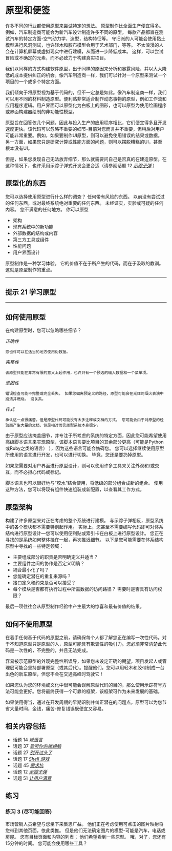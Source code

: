 # 原型和便签
<!-- 2020.03.14 -->

许多不同的行业都使用原型来尝试特定的想法。 原型制作比全面生产便宜得多。 例如，汽车制造商可能会为新汽车设计制造许多不同的原型。 每款产品都旨在测试汽车的特定方面-空气动力学，造型，结构特征等。 守旧派的人可能会使用黏土模型进行风洞测试，也许轻木和胶布模型会用于艺术部门，等等。 不太浪漫的人会在计算机屏幕或虚拟现实中进行建模，从而进一步降低成本。 这样，可以尝试冒险或不确定的元素，而不必致力于构建真实项目。

我们以同样的方式构建软件原型，出于同样的原因来分析和暴露风险，并以大大降低的成本提供纠正的机会。像汽车制造商一样，我们可以针对一个原型来测试一个项目的一个或多个特定方面。

我们倾向于将原型视为基于代码的，但不一定总是如此。像汽车制造商一样，我们可以用不同的材料制造原型。便利贴非常适合制作动态事物的原型，例如工作流和应用程序逻辑。用户界面可以原型化为白板上的图形，也可以原型为使用绘画程序或界面构建器绘制的非功能性模型。

原型旨在回答仅几个问题，因此与投入生产的应用程序相比，它们便宜得多且开发速度更快。该代码可以忽略不重要的细节-目前对您而言并不重要，但稍后对用户可能非常重要。例如，如果要制作UI原型，则可以避免使用错误的结果或数据。另一方面，如果您只是研究计算或性能方面的问题，则可以摆脱糟糕的UI，甚至根本没有UI。

但是，如果您发现自己无法放弃细节，那么就需要问自己是否真的在建造原型。在这种情况下，也许采用示踪子弹式开发会更合适（请参阅话题 12 [_示踪子弹_](./示踪子弹.md) ）

## 原型化的东西

您可以选择使用原型进行什么样的调查？ 任何带有风险的东西。 以前没有尝试过的任何东西，或对最终系统绝对重要的任何东西。 未经证实，实验或可疑的任何内容。 您不满意的任何地方。 你可以原型

- 架构
- 现有系统中的新功能
- 外部数据的结构或内容
- 第三方工具或组件
- 性能问题
- 用户界面设计

原型制作是一种学习体验。 它的价值不在于所产生的代码，而在于汲取的教训。 这就是原型制作的重点。


---
## 提示 21 学习原型
---

## 如何使用原型

在构建原型时，您可以忽略哪些细节？

  _正确性_

    您也许可以在适当的地方使用伪数据。

  _完整性_

    该原型只能在非常有限的意义上起作用，也许只有一个预选的输入数据和一个菜单项。

  _坚固性_

    错误检查可能不完整或完全丢失。 如果您偏离预定义的路径，原型可能会在光辉的烟火表演中崩溃并燃烧。 没关系。

  _样式_

    承认这一点很痛苦，但是原型代码可能没有太多注释或文档的方式。 您可能会由于对原型的经验而产生大量的文档，但是相对而言原型系统本身很少。

由于原型应该掩盖细节，并专注于所考虑的系统的特定方面，因此您可能希望使用高级脚本语言来实现原型，该脚本语言要比项目的其余部分更高（可能是Python或Ruby之类的语言） ），因为这些语言可能会妨碍您。 您可以选择继续使用原型所使用的语言进行开发，也可以进行切换。 毕竟，您还是要扔掉原型。

如果您需要对用户界面进行原型设计，则可以使用许多工具来关注外观和/或交互，而不必担心代码或标记。

脚本语言也可以很好地与“胶水”结合使用，将低级的部分组合成新的组合。 使用这种方法，您可以将现有组件快速组装成新配置，以查看其工作方式。

## 原型架构

构建了许多原型来对正在考虑的整个系统进行建模。 与示踪子弹相反，原型系统中的各个模块都不需要特别起作用。 实际上，您甚至不需要编写代码即可对体系结构进行原型设计—您可以使用便利贴或索引卡在白板上进行原型设计。 您正在寻找的是系统如何整体挂在一起，再次推迟细节。 以下是您可能需要在体系结构原型中寻找的一些特定领域：

- 主要组成部分的职责是否明确定义并适当？
- 主要组件之间的协作是否定义明确？
- 耦合最小化了吗？
- 您能确定潜在的重复来源吗？
- 接口定义和约束是否可以接受？
- 每个模块是否都有执行过程中所需数据的访问路径？ 需要时是否具有访问权限？

最后一项往往会从原型制作经验中产生最大的惊喜和最有价值的结果。

## 如何不使用原型

在着手任何基于代码的原型之前，请确保每个人都了解您正在编写一次性代码。对于不知道原型只是原型的人，原型可能具有欺骗性的吸引力。您必须非常清楚此代码是一次性的，不完整的，并且无法完成。

容易被示范原型的外观完整性所误导，如果您未设定正确的期望，项目发起人或管理层可能会坚持部署原型（或其后代）。提醒他们，您可以用轻木和胶带制成一台出色的新车原型，但您不会在交通高峰时驾驶它！

如果您认为您的环境或文化中很可能会误解原型代码的目的，那么使用示踪符号方法可能会更好。您将最终获得一个可靠的框架，该框架可作为未来发展的基础。

如果使用得当，通过在开发周期的早期识别并纠正潜在的问题点，原型可以为您节省大量时间，金钱，痛苦-修复错误既便宜又容易。

## 相关内容包括

- 话题 14 [_域语言_](./域语言.md)
- 话题 37 [_聆听你的蜥蜴脑_](../Chapter7/聆听你的蜥蜴脑.md)
- 话题 27 [_别开过头了_](../Chapter4/别开过头了.md)
- 话题 17 [_Shell 游戏_](../Chapter3/shell.md)
- 话题 45 [_需求坑_](../Chapter8/需求坑.md)
- 话题 12 [_示踪子弹_](./示踪子弹.md)
- 话题 51 [_让用户满意_](../Chapter9/让用户满意.md)

## 练习
### 练习 3 (尽可能回答)

市场营销人员希望与您坐下来集思广益。 他们正在考虑使用可点击的图片映射将您带到其他页面，依此类推。 但是他们无法确定图片的模型-可能是汽车，电话或房屋。 您有目标页面和内容的列表； 他们希望看到一些原型。 哦，对了，您还有15分钟的时间。 您可能会使用哪些工具？
